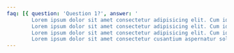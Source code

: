 ```yaml
---
faq: [{ question: 'Question 1?', answer: '
        Lorem ipsum dolor sit amet consectetur adipisicing elit. Cum id accusantium aspernatur soluta praesentium dolore quaerat minima blanditiis neque. pisicing elit. Cum id accusantium aspernatur soluta praesentium dolore quaerat' }, { question: 'Question 2?', answer: '
        Lorem ipsum dolor sit amet consectetur adipisicing elit. Cum id accusantium asperneque.' }, { question: 'Question 3?', answer: '
        Lorem ipsum dolor sit amet consectetur adipisicing elit. Cum id accusantium aspernatur soluta praesentium dolore quaerat minima blanditiis neque.' }, { question: 'Question 4?', answer: '
        Lorem ipsum dolor sit amet consectetur cusantium aspernatur soluta praesentium dolore quaerat minima blanditiis neque.' }]
---
```

